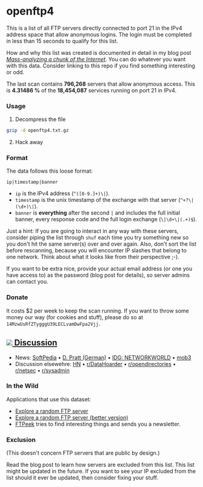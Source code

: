 # openftp4

This is a list of all FTP servers directly connected to port 21 in the IPv4 address space that allow anonymous logins. The login must be completed in less than 15 seconds to qualify for this list.  

How and why this list was created is documented in detail in my blog post [*Mass-analyzing a chunk of the Internet*](http://255.wf/2016-09-18-mass-analyzing-a-chunk-of-the-internet/). You can do whatever you want with this data. Consider linking to this repo if you find something interesting or odd.

The last scan contains **796,268** servers that allow anonymous access. This is **4.31486 %** of the **18,454,087** services running on port 21 in IPv4.

### Usage

1) Decompress the file

```sh
gzip -d openftp4.txt.gz
```

2) Hack away

### Format

The data follows this loose format:

```text
ip|timestamp|banner
```

- `ip` is the IPv4 address (`^([0-9.]+)\|`).
- `timestamp` is the unix timestamp of the exchange with that server (`^+?\|(\d+)\|`).
- `banner` is **everything** after the second `|` and includes the full initial banner, every response code and the full login exchange (`\|\d+\|(.+)$`).

Just a hint: If you are going to interact in any way with these servers, consider piping the list through `shuf` each time you try something new so you don't hit the same server(s) over and over again. Also, don't sort the list before rescanning, because you will encounter IP slashes that belong to one network. Think about what it looks like from their perspective ;-).

If you want to be extra nice, provide your actual email address (or one you have access to) as the password (blog post for details), so server admins can contact you.

### Donate

It costs $2 per week to keep the scan running. If you want to throw some money our way (for cookies and stuff), please do so at `14MzwUsRfZTygggU39LECLvamDwFpa2Vjj`.

## [![](https://news.ycombinator.com/y18.gif) Discussion](https://news.ycombinator.com/item?id=12523455)

- News: [SoftPedia](http://news.softpedia.com/news/nearly-800-000-ftp-servers-accessible-online-without-authentication-508421.shtml) &#8226; [D. Pratt (German)](https://dominicpratt.de/unsichere-ftp-server/) &#8226; [IDG: NETWORKWORLD](http://www.networkworld.com/article/3121655/security/teenager-claims-to-have-accessed-ftps-downloaded-data-from-every-state-with-us-domain.html#comments) &#8226; [mob3](http://mob3.net/forum/threads/user-scans-all-open-ftp-servers-on-ipv4-posts-ip-results.6391/)
- Discussion elsewehre: [HN](https://news.ycombinator.com/item?id=12527989) &#8226; [r/DataHoarder](https://www.reddit.com/r/DataHoarder/comments/53cyhm/list_of_all_anonymous_login_ftp_servers_worldwide/) &#8226; [r/opendirectories](https://www.reddit.com/r/opendirectories/comments/53b0ar/a_list_of_all_ftp_servers_in_the_whole_internet/) &#8226; [r/netsec](https://www.reddit.com/r/netsec/comments/53bori/massanalyzing_a_chunk_of_the_internet/) &#8226; [r/sysadmin](https://www.reddit.com/r/sysadmin/comments/53cor1/someone_just_posted_every_open_ftp_server_on_ipv4/)

### In the Wild

Applications that use this dataset:

- [Explore a random FTP server](http://exploreftp.host)
- [Explore a random FTP server (better version)](http://s.codepen.io/icodeforlove/debug/KgggqA)
- [FTPeek](http://tinyletter.com/theroyals) tries to find interesting things and sends you a newsletter.

### Exclusion

(This doesn't concern FTP servers that are public by design.)

Read the blog post to learn how servers are excluded from this list. This list might be updated in the future. If you want to see your IP excluded from the list should it ever be updated, then consider fixing your stuff.
